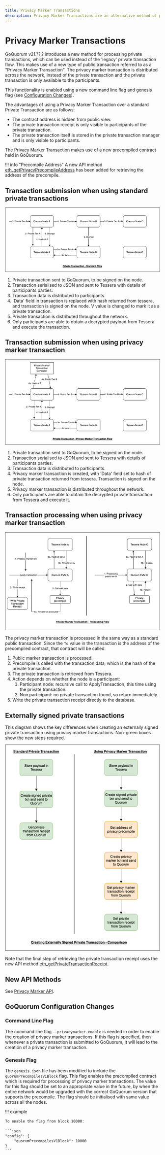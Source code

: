 ```yaml
---
title: Privacy Marker Transactions
description: Privacy Marker Transactions are an alternative method of processing private transactions.
---
```


# Privacy Marker Transactions

GoQuorum v21.??.? introduces a new method for processing private transactions, which can be used instead of the 'legacy' private transaction flow.
This makes use of a new type of public transaction referred to as a "Privacy Marker Transaction".
The privacy marker transaction is distributed across the network, instead of the private transaction and the private transaction is only available to the participants.

This functionality is enabled using a new command line flag and genesis flag (see [Configuration Changes]).

The advantages of using a Privacy Marker Transaction over a standard Private Transaction are as follows:

* The contract address is hidden from public view.
* The private transaction receipt is only visible to participants of the private transaction.
* The private transaction itself is stored in the private transaction manager and is only visible to participants.

The Privacy Marker Transaction makes use of a new precompiled contract held in GoQuorum.

!!! info "Precompile Address"
    A new API method [eth_getPrivacyPrecompileAddress] has been added for retrieving the address of the precompile.

## Transaction submission when using standard private transactions

![private txn current flow](../../images/PrivateTxn_CurrentFlow.png)

1. Private transaction sent to GoQuorum, to be signed on the node.
2. Transaction serialised to JSON and sent to Tessera with details of participants parties.
3. Transaction data is distributed to participants.
4. 'Data' field in transaction is replaced with hash returned from tessera, and transaction is signed on the node. V value is changed to mark it as a private transaction.
5. Private transaction is distributed throughout the network.
6. Only participants are able to obtain a decrypted payload from Tessera and execute the transaction.

## Transaction submission when using privacy marker transaction

![private txn current flow](../../images/PrivateTxn_NewFlow.png)

1. Private transaction sent to GoQuorum, to be signed on the node.
2. Transaction serialised to JSON and sent to Tessera with details of participants parties.
3. Transaction data is distributed to participants.
4. Privacy marker transaction is created, with 'Data' field set to hash of private transaction returned from tessera. Transaction is signed on the node.
5. Privacy marker transaction is distributed throughout the network.
6. Only participants are able to obtain the decrypted private transaction from Tessera and execute it.

## Transaction processing when using privacy marker transaction

![privacy marker txn processing flow](../../images/PrivacyMarkerTxn_ProcessingFlow.png)

The privacy marker transaction is processed in the same way as a standard public transaction.
Since the `To` value in the transaction is the address of the precompiled contract, that contract will be called.

1. Public marker transaction is processed.
2. Precompile is called with the transaction data, which is the hash of the private transaction.
3. The private transaction is retrieved from Tessera.
4. Action depends on whether the node is a participant:
    1. Participant node: recursive call to ApplyTransaction, this time using the private transaction.
    2. Non participant: no private transaction found, so return immediately.
5. Write the private transaction receipt directly to the database.

## Externally signed private transactions

This diagram shows the key differences when creating an externally signed private transaction using privacy marker transactions.
Non-green boxes show the new steps required.

![creating privacy marker txn comparison](../../images/CreatingExternallySignedPrivateTxn_Comparison.png)

Note that the final step of retrieving the private transaction receipt uses the new API method [eth_getPrivateTransactionReceipt].

## New API Methods

See [Privacy Marker API].

## GoQuorum Configuration Changes

### Command Line Flag

The command line flag `--privacymarker.enable` is needed in order to enable the creation of privacy marker transactions.
If this flag is specified, then whenever a private transaction is submitted to GoQuorum, it will lead to the creation of a privacy marker transaction.

### Genesis Flag

The `genesis.json` file has been modified to include the `quorumPrecompilesV1Block` flag.
This flag enables the precompiled contract which is required for processing of privacy marker transactions.
The value for this flag should be set to an appropriate value in the future, by when the entire network would be upgraded with the correct GoQuorum version that supports the precompile.
The flag should be initialised with same value across all the nodes.

!!! example

    To enable the flag from block 10000:

    ```json
    "config": {
        "quorumPrecompilesV1Block": 10000
    }
    ```

<!--links-->
[Configuration Changes]: #goquorum-configuration-changes
[eth_getPrivateTransactionReceipt]: #eth_getprivatetransactionreceipt
[eth_getPrivacyPrecompileAddress]: #eth_getprivacyprecompileaddress
[Privacy Marker API]: ../../Reference/APIs/PrivacyMarkerTransactionAPI.md
